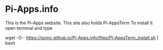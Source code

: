 # Pi-Apps.info
This is the Pi-Apps website.
This site also holds Pi-AppsTerm
To install it open terminal and type

wget -O - https://oxmc.github.io/Pi-Apps.info/files/Pi-AppsTerm_install.sh | bash
